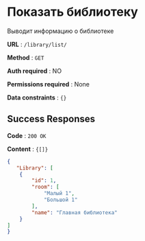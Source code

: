 # Показать библиотеку

Выводит информацию о библиотеке

**URL** : `/library/list/`

**Method** : `GET`

**Auth required** : NO

**Permissions required** : None

**Data constraints** : `{}`

## Success Responses

**Code** : `200 OK`

**Content** : `{[]}`

```json
{
   "Library": [
    {
        "id": 1,
        "room": [
            "Малый 1",
            "Большой 1"
        ],
        "name": "Главная библиотека"
    }
]
}
```